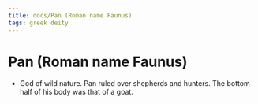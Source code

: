 ```yaml
---
title: docs/Pan (Roman name Faunus)
tags: greek deity
---
```


# Pan (Roman name Faunus) 
- God of wild nature. Pan ruled over shepherds and hunters. The bottom half of his body was that of a goat.